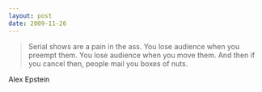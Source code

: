```yaml
---
layout: post
date: 2009-11-26
---  
```


>Serial shows are a pain in the ass. You lose audience when you preempt them. You lose audience when you move them. And then if you cancel then, people mail you boxes of nuts.

Alex Epstein 
